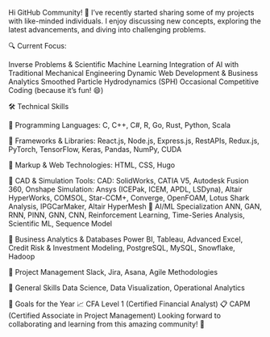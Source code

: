 Hi GitHub Community! 👋
I’ve recently started sharing some of my projects with like-minded individuals. I enjoy discussing new concepts, exploring the latest advancements, and diving into challenging problems.

🔍 Current Focus:

Inverse Problems & Scientific Machine Learning
Integration of AI with Traditional Mechanical Engineering
Dynamic Web Development & Business Analytics
Smoothed Particle Hydrodynamics (SPH)
Occasional Competitive Coding (because it’s fun! 😄)

🛠️ Technical Skills

🔹 Programming Languages:
C, C++, C#, R, Go, Rust, Python, Scala

🔹 Frameworks & Libraries:
React.js, Node.js, Express.js, RestAPIs, Redux.js, PyTorch, TensorFlow, Keras, Pandas, NumPy, CUDA

🔹 Markup & Web Technologies:
HTML, CSS, Hugo

🔹 CAD & Simulation Tools:
CAD: SolidWorks, CATIA V5, Autodesk Fusion 360, Onshape
Simulation: Ansys (ICEPak, ICEM, APDL, LSDyna), Altair HyperWorks, COMSOL, Star-CCM+, Converge, OpenFOAM, Lotus Shark Analysis, IPGCarMaker, Altair HyperMesh
🔹 AI/ML Specialization
ANN, GAN, RNN, PINN, GNN, CNN, Reinforcement Learning, Time-Series Analysis, Scientific ML, Sequence Model

🔹 Business Analytics & Databases
Power BI, Tableau, Advanced Excel, Credit Risk & Investment Modeling, PostgreSQL, MySQL, Snowflake, Hadoop

🔹 Project Management
Slack, Jira, Asana, Agile Methodologies

🔹 General Skills
Data Science, Data Visualization, Operational Analytics

🎯 Goals for the Year
📈 CFA Level 1 (Certified Financial Analyst)
📋 CAPM (Certified Associate in Project Management)
Looking forward to collaborating and learning from this amazing community! 🚀


